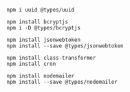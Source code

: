 ```
npm i uuid @types/uuid
```

```
npm install bcryptjs
npm i -D @types/bcryptjs
```

```
npm install jsonwebtoken
npm install --save @types/jsonwebtoken
```

```
npm install class-transformer
npm install cron
```

```
npm install nodemailer
npm install --save @types/nodemailer
```
